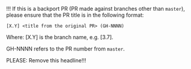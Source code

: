 !!! If this is a backport PR (PR made against branches other than `master`),
please ensure that the PR title is in the following format:

```
[X.Y] <title from the original PR> (GH-NNNN)
```

Where: [X.Y] is the branch name, e.g. [3.7].

GH-NNNN refers to the PR number from `master`.

PLEASE: Remove this headline!!!
